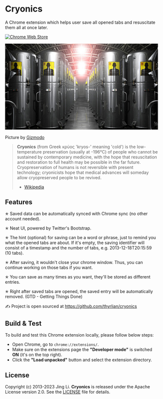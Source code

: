 # Cryonics

A Chrome extension which helps user save all opened tabs and resuscitate them all at once later.

[![Chrome Web Store](https://img.shields.io/badge/Chrome%20Web%20Store-Download-brightgreen.svg)](https://chrome.google.com/webstore/detail/cryonics/hkombacagedhkddahffppknpaiocgeap)

<img src="https://github.com/thyrlian/cryonics/blob/master/Cryonics.jpg">

Picture by [Gizmodo](http://io9.gizmodo.com/5977640/23-year-old-kim-suozzi-undergoes-cryonic-preservation-after-successful-fundraising-campaign)

> **Cryonics** (from Greek κρύος 'kryos-' meaning 'cold') is the low-temperature preservation (usually at -196°C) of people who cannot be sustained by contemporary medicine, with the hope that resuscitation and restoration to full health may be possible in the far future. Cryopreservation of humans is not reversible with present technology; cryonicists hope that medical advances will someday allow cryopreserved people to be revived.
> - [Wikipedia](https://en.wikipedia.org/wiki/Cryonics)

## Features

 ✭ Saved data can be automatically synced with Chrome sync (no other account needed).

 ✭ Neat UI, powered by Twitter's Bootstrap.

 ✭ The hint (optional) for saving can be a word or phrase, just to remind you what the opened tabs are about.  If it's empty, the saving identifier will consist of a timestamp and the number of tabs, e.g. 2013-12-18T20:15:59 (10 tabs).

 ✭ After saving, it wouldn't close your chrome window.  Thus, you can continue working on those tabs if you want.

 ✭ You can save as many times as you want, they'll be stored as different entries.

 ✭ Right after saved tabs are opened, the saved entry will be automatically removed. (GTD - Getting Things Done)

 ✍ Project is open sourced at https://github.com/thyrlian/cryonics

## Build & Test

To build and test this Chrome extension locally, please follow below steps:

* Open Chrome, go to `chrome://extensions/`.
* Make sure on the extensions page the **"Developer mode"** is switched **ON** (it's on the top right).
* Click the **"Load unpacked"** button and select the extension directory.

## License

Copyright (c) 2013-2023 Jing Li. **Cryonics** is released under the Apache License version 2.0. See the [LICENSE](https://github.com/thyrlian/cryonics/blob/master/LICENSE) file for details.